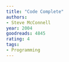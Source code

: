 ```yaml
---
title: "Code Complete"
authors:
- Steve McConnell
year: 2004
goodreads: 4845
rating: 4
tags:
- Programming
---
```

